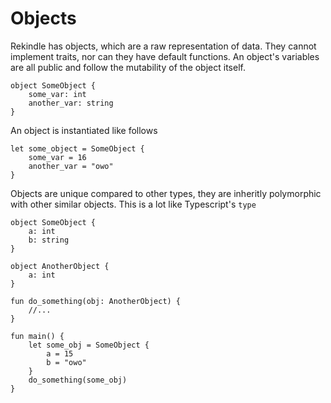 # Objects

Rekindle has objects, which are a raw representation of data.
They cannot implement traits, nor can they have default functions.
An object's variables are all public and follow the mutability of the object itself.

```rk
object SomeObject {
    some_var: int
    another_var: string
}
```

An object is instantiated like follows

```rk
let some_object = SomeObject {
    some_var = 16
    another_var = "owo"
}
```

Objects are unique compared to other types,
they are inheritly polymorphic with other similar objects.
This is a lot like Typescript's `type`

```rk
object SomeObject {
    a: int
    b: string
}

object AnotherObject {
    a: int
}

fun do_something(obj: AnotherObject) {
    //...
}

fun main() {
    let some_obj = SomeObject {
        a = 15
        b = "owo"
    }
    do_something(some_obj)
}
```
